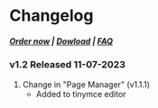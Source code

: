 # Changelog

#####  [Order now](https://puqcloud.com/whmcs-addon-puq-customization.php) | [Dowload](https://download.puqcloud.com/WHMCS/addons/PUQ-Customization/) | [FAQ](https://faq.puqcloud.com/)

### v1.2 Released 11-07-2023
1. Change in "Page Manager" (v1.1.1)
   * Added to tinymce editor <style> tag permission
2. Change in "OverwriteTaxRules" (v1.1)
3. Add ModulePuqProxmoxKVM (PUQ ProxmoxKVM module management extension)
4. Change in "ProratedNextDueDate" (v1.0.1)
   * Excluded from propata are those who are in line for terminated
   * Fixed a bug with duplicate service data on the invoice.
6. Change in "ShowServicesIpUsername" (v1.1)
   * If the IP is empty or 0.0.0.0 then we take the first one with assigned ips


### v1.1.1 Released 29-06-2023
1. Change in "**Page Manager**" (v1.1)
   * Added PUQMiniMenu widget
   * Added functionality for cloning widgets
   * Added a button in the client area for the admin 'Edit in PUQ Customization'
   * Added floating button to save pages
   * Added copying of translations among themselves
2. Fixed a bug with language in the "**GDPR Tools**" extension 
3. Fixed a bug in the "**Maintenance Mode**" extension 

- - - - - -

### v1.1 Released 21-06-2023
 
1. Added extension "**Fraud Check**"
2. Added extension "**Overwrite Tax Rules**"
3. Adapted the "**Account Statement**" extension regarding the "**Overwrite Tax Rules**" extension
4. Fixed a bug in the "**Maintenance Mode**" extension regarding the date format.
5. Added to the "**Service Data Archive**" extension raw data view in archive data search

- - - - - -

### v1.0 Released 31-05-2023

First version

- - - - - -
